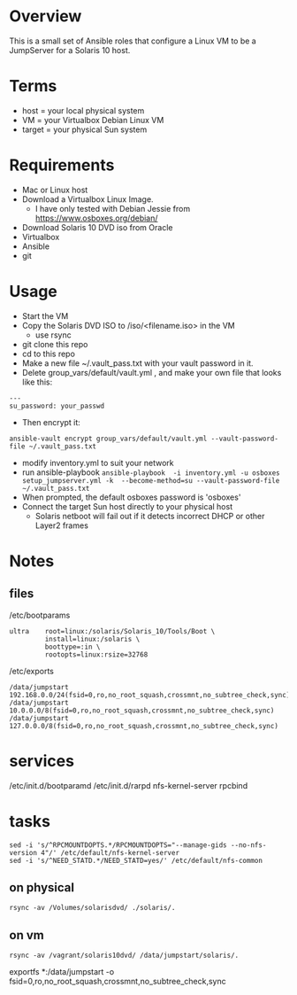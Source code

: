 # Overview

This is a small set of Ansible roles that configure a Linux VM to be a JumpServer for a Solaris 10 host.

# Terms
* host = your local physical system
* VM = your Virtualbox Debian Linux VM
* target = your physical Sun system

# Requirements
* Mac or Linux host
* Download a Virtualbox Linux Image. 
  * I have only tested with Debian Jessie from https://www.osboxes.org/debian/ 
* Download Solaris 10 DVD iso from Oracle
* Virtualbox
* Ansible
* git

# Usage
* Start the VM
* Copy the Solaris DVD ISO to /iso/<filename.iso> in the VM
  * use rsync
* git clone this repo
* cd to this repo
* Make a new file ~/.vault_pass.txt with your vault password in it.
 * Delete group_vars/default/vault.yml , and make your own file that looks like this:

```
---
su_password: your_passwd
```

  * Then encrypt it:
```
ansible-vault encrypt group_vars/default/vault.yml --vault-password-file ~/.vault_pass.txt
```
* modify inventory.yml to suit your network
* run ansible-playbook
```ansible-playbook  -i inventory.yml -u osboxes setup_jumpserver.yml -k  --become-method=su --vault-password-file ~/.vault_pass.txt```
* When prompted, the default osboxes password is 'osboxes'
* Connect the target Sun host directly to your physical host
  * Solaris netboot will fail out if it detects incorrect DHCP or other Layer2 frames

# Notes
## files 
/etc/bootparams
```
ultra    root=linux:/solaris/Solaris_10/Tools/Boot \
         install=linux:/solaris \
         boottype=:in \
         rootopts=linux:rsize=32768
```

/etc/exports
```
/data/jumpstart    192.168.0.0/24(fsid=0,ro,no_root_squash,crossmnt,no_subtree_check,sync)
/data/jumpstart    10.0.0.0/8(fsid=0,ro,no_root_squash,crossmnt,no_subtree_check,sync)
/data/jumpstart    127.0.0.0/8(fsid=0,ro,no_root_squash,crossmnt,no_subtree_check,sync)
```

# services
/etc/init.d/bootparamd
/etc/init.d/rarpd
nfs-kernel-server
rpcbind


# tasks
```
sed -i 's/^RPCMOUNTDOPTS.*/RPCMOUNTDOPTS="--manage-gids --no-nfs-version 4"/' /etc/default/nfs-kernel-server
sed -i 's/^NEED_STATD.*/NEED_STATD=yes/' /etc/default/nfs-common
```

## on physical
```
rsync -av /Volumes/solarisdvd/ ./solaris/.
```

## on vm 
```
rsync -av /vagrant/solaris10dvd/ /data/jumpstart/solaris/.
```

exportfs *:/data/jumpstart -o fsid=0,ro,no_root_squash,crossmnt,no_subtree_check,sync
